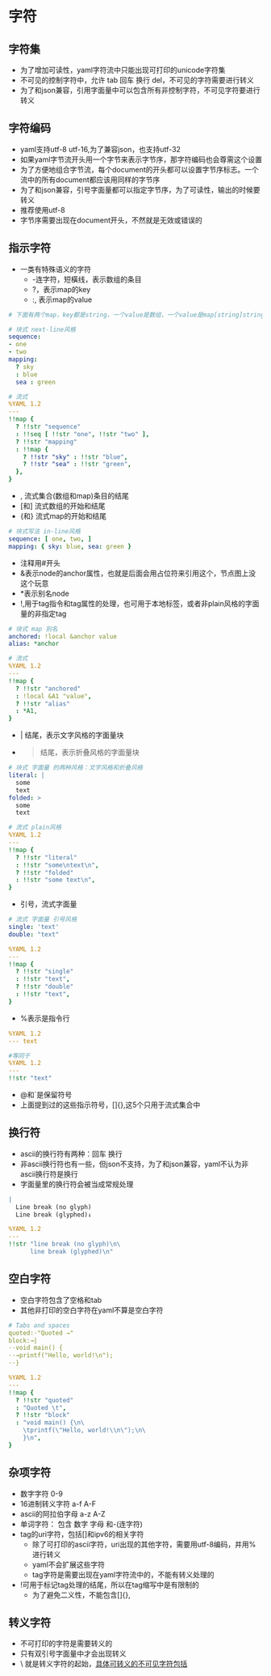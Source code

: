 # 字符

## 字符集

- 为了增加可读性，yaml字符流中只能出现可打印的unicode字符集
- 不可见的控制字符中，允许 tab 回车 换行 del，不可见的字符需要进行转义
- 为了和json兼容，引用字面量中可以包含所有非控制字符，不可见字符要进行转义

## 字符编码

- yaml支持utf-8 utf-16,为了兼容json，也支持utf-32
- 如果yaml字节流开头用一个字节来表示字节序，那字符编码也会尊需这个设置
- 为了方便地组合字节流，每个document的开头都可以设置字节序标志。一个流中的所有document都应该用同样的字节序
- 为了和json兼容，引号字面量都可以指定字节序，为了可读性，输出的时候要转义
- 推荐使用utf-8
- 字节序需要出现在document开头，不然就是无效或错误的

## 指示字符

- 一类有特殊语义的字符
  - -连字符，短橫线，表示数组的条目
  - ?，表示map的key
  - :, 表示map的value

```yaml
# 下面有两个map，key都是string，一个value是数组，一个value是map[string]string

# 块式 next-line风格
sequence:
- one
- two
mapping:
  ? sky
  : blue
  sea : green

# 流式
%YAML 1.2
---
!!map {
  ? !!str "sequence"
  : !!seq [ !!str "one", !!str "two" ],
  ? !!str "mapping"
  : !!map {
    ? !!str "sky" : !!str "blue",
    ? !!str "sea" : !!str "green",
  },
}
```

- , 流式集合(数组和map)条目的结尾
- [和] 流式数组的开始和结尾
- {和} 流式map的开始和结尾

```yaml
# 块式写法 in-line风格
sequence: [ one, two, ]
mapping: { sky: blue, sea: green }
```

- 注释用#开头
- &表示node的anchor属性，也就是后面会用占位符来引用这个，节点图上没这个玩意
- \*表示别名node
- !,用于tag指令和tag属性的处理，也可用于本地标签，或者非plain风格的字面量的非指定tag

```yaml
# 块式 map 别名
anchored: !local &anchor value
alias: *anchor

# 流式
%YAML 1.2
---
!!map {
  ? !!str "anchored"
  : !local &A1 "value",
  ? !!str "alias"
  : *A1,
}
```

- | 结尾，表示文字风格的字面量块
- > 结尾，表示折叠风格的字面量块

```yaml
# 块式 字面量 的两种风格：文字风格和折叠风格
literal: |
  some
  text
folded: >
  some
  text

# 流式 plain风格
%YAML 1.2
---
!!map {
  ? !!str "literal"
  : !!str "some\ntext\n",
  ? !!str "folded"
  : !!str "some text\n",
}
```

- 引号，流式字面量

```yaml
# 流式 字面量 引号风格
single: 'text'
double: "text"

%YAML 1.2
---
!!map {
  ? !!str "single"
  : !!str "text",
  ? !!str "double"
  : !!str "text",
}
```

- %表示是指令行

```yaml
%YAML 1.2
--- text

#等同于
%YAML 1.2
---
!!str "text"
```

- @和`是保留符号
- 上面提到过的这些指示符号，[]{},这5个只用于流式集合中

## 换行符

- ascii的换行符有两种：回车 换行
- 非ascii换行符也有一些，但json不支持，为了和json兼容，yaml不认为非ascii换行符是换行
- 字面量里的换行符会被当成常规处理

```yaml
|
  Line break (no glyph)
  Line break (glyphed)↓

%YAML 1.2
---
!!str "line break (no glyph)\n\
      line break (glyphed)\n"
```

## 空白字符

- 空白字符包含了空格和tab
- 其他非打印的空白字符在yaml不算是空白字符

```yaml
# Tabs and spaces
quoted:·"Quoted →"
block:→|
··void main() {
··→printf("Hello, world!\n");
··}

%YAML 1.2
---
!!map {
  ? !!str "quoted"
  : "Quoted \t",
  ? !!str "block"
  : "void main() {\n\
    \tprintf(\"Hello, world!\\n\");\n\
    }\n",
}
```

## 杂项字符

- 数字字符 0-9
- 16进制转义字符 a-f A-F
- ascii的阿拉伯字母 a-z A-Z
- 单词字符： 包含 数字 字母 和-(连字符)
- tag的uri字符，包括[]和ipv6的相关字符
  - 除了可打印的ascii字符，uri出现的其他字符，需要用utf-8编码，并用%进行转义
  - yaml不会扩展这些字符
  - tag字符是需要出现在yaml字符流中的，不能有转义处理的
- !可用于标记tag处理的结尾，所以在tag缩写中是有限制的
  - 为了避免二义性，不能包含[]{},

## 转义字符

- 不可打印的字符是需要转义的
- 只有双引号字面量中才会出现转义
- \ 就是转义字符的起始，[具体可转义的不可见字符包括](https://yaml.org/spec/1.2/spec.html#ns-esc-null)


